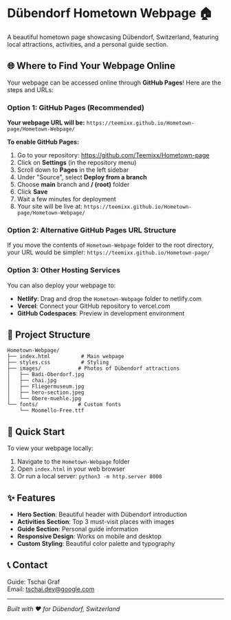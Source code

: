 # Dübendorf Hometown Webpage 🏠

A beautiful hometown page showcasing Dübendorf, Switzerland, featuring local attractions, activities, and a personal guide section.

## 🌐 Where to Find Your Webpage Online

Your webpage can be accessed online through **GitHub Pages**! Here are the steps and URLs:

### Option 1: GitHub Pages (Recommended)
**Your webpage URL will be:** `https://teemixx.github.io/Hometown-page/Hometown-Webpage/`

**To enable GitHub Pages:**
1. Go to your repository: https://github.com/Teemixx/Hometown-page
2. Click on **Settings** (in the repository menu)
3. Scroll down to **Pages** in the left sidebar
4. Under "Source", select **Deploy from a branch**
5. Choose **main** branch and **/ (root)** folder
6. Click **Save**
7. Wait a few minutes for deployment
8. Your site will be live at: `https://teemixx.github.io/Hometown-page/Hometown-Webpage/`

### Option 2: Alternative GitHub Pages URL Structure
If you move the contents of `Hometown-Webpage` folder to the root directory, your URL would be simpler:
`https://teemixx.github.io/Hometown-page/`

### Option 3: Other Hosting Services
You can also deploy your webpage to:
- **Netlify**: Drag and drop the `Hometown-Webpage` folder to netlify.com
- **Vercel**: Connect your GitHub repository to vercel.com
- **GitHub Codespaces**: Preview in development environment

## 📁 Project Structure
```
Hometown-Webpage/
├── index.html          # Main webpage
├── styles.css          # Styling
├── images/            # Photos of Dübendorf attractions
│   ├── Badi-Oberdorf.jpg
│   ├── chai.jpg
│   ├── Fliegermuseum.jpg
│   ├── hero-section.jpeg
│   └── Obere-muehle.jpg
└── fonts/             # Custom fonts
    └── Moomello-Free.ttf
```

## 🚀 Quick Start
To view your webpage locally:
1. Navigate to the `Hometown-Webpage` folder
2. Open `index.html` in your web browser
3. Or run a local server: `python3 -m http.server 8000`

## ✨ Features
- **Hero Section**: Beautiful header with Dübendorf introduction
- **Activities Section**: Top 3 must-visit places with images
- **Guide Section**: Personal guide information
- **Responsive Design**: Works on mobile and desktop
- **Custom Styling**: Beautiful color palette and typography

## 📞 Contact
Guide: Tschai Graf  
Email: tschai.dev@google.com

---
*Built with ❤️ for Dübendorf, Switzerland*